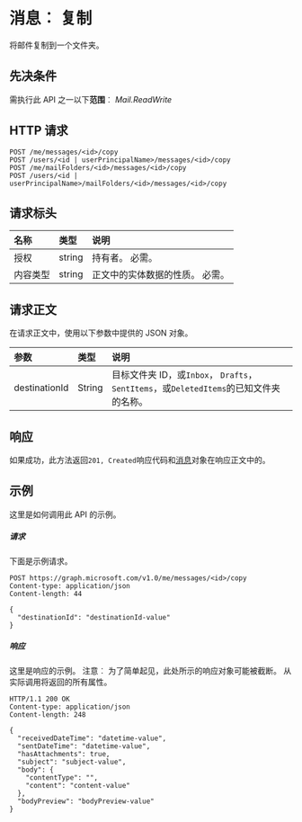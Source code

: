 # <a name="message-copy"></a>消息︰ 复制

将邮件复制到一个文件夹。

## <a name="prerequisites"></a>先决条件
需执行此 API 之一以下**范围**︰ *Mail.ReadWrite*
## <a name="http-request"></a>HTTP 请求
<!-- { "blockType": "ignored" } -->
```http
POST /me/messages/<id>/copy
POST /users/<id | userPrincipalName>/messages/<id>/copy
POST /me/mailFolders/<id>/messages/<id>/copy
POST /users/<id | userPrincipalName>/mailFolders/<id>/messages/<id>/copy
```
## <a name="request-headers"></a>请求标头
| 名称       | 类型 | 说明|
|:---------------|:--------|:----------|
| 授权  | string  | 持有者<token>。 必需。 |
| 内容类型 | string  | 正文中的实体数据的性质。 必需。 |

## <a name="request-body"></a>请求正文
在请求正文中，使用以下参数中提供的 JSON 对象。

| 参数    | 类型   |说明|
|:---------------|:--------|:----------|
|destinationId|String|目标文件夹 ID，或`Inbox`， `Drafts`， `SentItems`，或`DeletedItems`的已知文件夹的名称。|

## <a name="response"></a>响应
如果成功，此方法返回`201, Created`响应代码和[消息](../resources/message.md)对象在响应正文中的。

## <a name="example"></a>示例
这里是如何调用此 API 的示例。
##### <a name="request"></a>请求
下面是示例请求。
<!-- {
  "blockType": "request",
  "name": "message_copy"
}-->
```http
POST https://graph.microsoft.com/v1.0/me/messages/<id>/copy
Content-type: application/json
Content-length: 44

{
  "destinationId": "destinationId-value"
}
```

##### <a name="response"></a>响应
这里是响应的示例。 注意︰ 为了简单起见，此处所示的响应对象可能被截断。 从实际调用将返回的所有属性。
<!-- {
  "blockType": "response",
  "truncated": true,
  "@odata.type": "microsoft.graph.message"
} -->
```http
HTTP/1.1 200 OK
Content-type: application/json
Content-length: 248

{
  "receivedDateTime": "datetime-value",
  "sentDateTime": "datetime-value",
  "hasAttachments": true,
  "subject": "subject-value",
  "body": {
    "contentType": "",
    "content": "content-value"
  },
  "bodyPreview": "bodyPreview-value"
}
```

<!-- uuid: 8fcb5dbc-d5aa-4681-8e31-b001d5168d79
2015-10-25 14:57:30 UTC -->
<!-- {
  "type": "#page.annotation",
  "description": "message: copy",
  "keywords": "",
  "section": "documentation",
  "tocPath": ""
}-->
